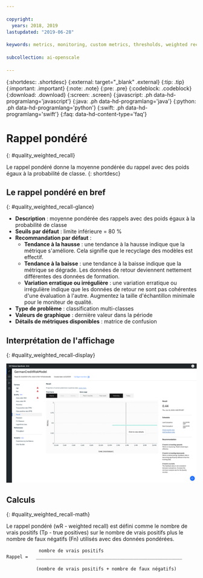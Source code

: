 ```yaml
---

copyright:
  years: 2018, 2019
lastupdated: "2019-06-28"

keywords: metrics, monitoring, custom metrics, thresholds, weighted recal

subcollection: ai-openscale

---
```


{:shortdesc: .shortdesc}
{:external: target="_blank" .external}
{:tip: .tip}
{:important: .important}
{:note: .note}
{:pre: .pre}
{:codeblock: .codeblock}
{:download: .download}
{:screen: .screen}
{:javascript: .ph data-hd-programlang='javascript'}
{:java: .ph data-hd-programlang='java'}
{:python: .ph data-hd-programlang='python'}
{:swift: .ph data-hd-programlang='swift'}
{:faq: data-hd-content-type='faq'}

# Rappel pondéré
{: #quality_weighted_recall}

Le rappel pondéré donne la moyenne pondérée du rappel avec des poids égaux à la probabilité de classe.
{: shortdesc}

## Le rappel pondéré en bref
{: #quality_weighted_recall-glance}

- **Description** : moyenne pondérée des rappels avec des poids égaux à la probabilité de classe
- **Seuils par défaut** : limite inférieure = 80 %
- **Recommandation par défaut** :
   - **Tendance à la hausse** : une tendance à la hausse indique que la métrique s'améliore. Cela signifie que le recyclage des modèles est effectif.
   - **Tendance à la baisse** : une tendance à la baisse indique que la métrique se dégrade. Les données de retour deviennent nettement différentes des données de formation.
   - **Variation erratique ou irrégulière** : une variation erratique ou irrégulière indique que les données de retour ne sont pas cohérentes d'une évaluation à l'autre. Augmentez la taille d'échantillon minimale pour le moniteur de qualité.
- **Type de problème** : classification multi-classes
- **Valeurs de graphique** : dernière valeur dans la période
- **Détails de métriques disponibles** : matrice de confusion

## Interprétation de l'affichage
{: #quality_weighted_recall-display}

![affichage du graphique de rappel pondéré](images/quality-recall.png)

## Calculs
{: #quality_weighted_recall-math}

Le rappel pondéré (wR - weighted recall) est défini comme
le nombre de vrais positifs (Tp - true positives) sur le nombre de vrais positifs plus le nombre de faux négatifs (Fn) utilisés avec des données pondérées. 

```
            nombre de vrais positifs
Rappel =   ______________________________________________________

           (nombre de vrais positifs + nombre de faux négatifs)
```
